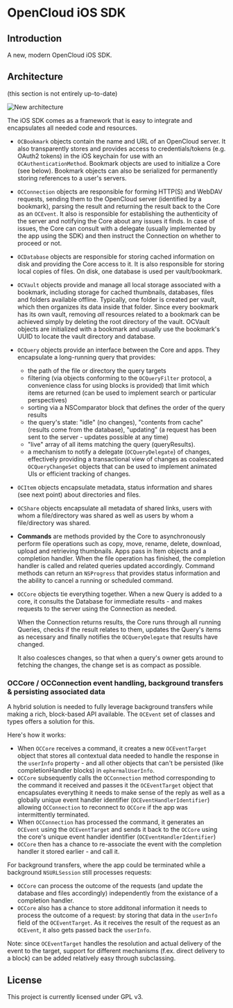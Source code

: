 #  OpenCloud iOS SDK

## Introduction

A new, modern OpenCloud iOS SDK.

## Architecture
(this section is not entirely up-to-date)

![New architecture](doc/new-architecture.png)

The iOS SDK comes as a framework that is easy to integrate and encapsulates all needed code and resources.

- `OCBookmark` objects contain the name and URL of an OpenCloud server. It also transparently stores and provides access to credentials/tokens (e.g. OAuth2 tokens) in the iOS keychain for use with an `OCAuthenticationMethod`. Bookmark objects are used to initialize a Core (see below). Bookmark objects can also be serialized for permanently storing references to a user's servers.

- `OCConnection` objects are responsible for forming HTTP(S) and WebDAV requests, sending them to the OpenCloud server (identified by a bookmark), parsing the result and returning the result back to the Core as an `OCEvent`. It also is responsible for establishing the authenticity of the server and notifying the Core about any issues it finds. In case of issues, the Core can consult with a delegate (usually implemented by the app using the SDK) and then instruct the Connection on whether to proceed or not.

- `OCDatabase` objects are responsible for storing cached information on disk and providing the Core access to it. It is also responsible for storing local copies of files. On disk, one database is used per vault/bookmark.

- `OCVault` objects provide and manage all local storage associated with a bookmark, including storage for cached thumbnails, databases, files and folders available offline. Typically, one folder is created per vault, which then organizes its data inside that folder. Since every bookmark has its own vault, removing _all_ resources related to a bookmark can be achieved simply by deleting the root directory of the vault. OCVault objects are initialized with a bookmark and usually use the bookmark's UUID to locate the vault directory and database.

- `OCQuery` objects provide an interface between the Core and apps. They encapsulate a long-running query that provides:
    - the path of the file or directory the query targets
    - filtering (via objects conforming to the `OCQueryFilter` protocol, a convenience class for using blocks is provided) that limit which items are returned (can be used to implement search or particular perspectives)
    - sorting via a NSComparator block that defines the order of the query results
    - the query's state: "idle" (no changes), "contents from cache" (results come from the database), "updating" (a request has been sent to the server - updates possible at any time)
    - "live" array of all items matching the query (queryResults).
    - a mechanism to notify a delegate (`OCQueryDelegate`) of changes, effectively providing a transactional view of changes as coalescated `OCQueryChangeSet` objects that can be used to implement animated UIs or efficient tracking of changes.

- `OCItem` objects encapsulate metadata, status information and shares (see next point) about directories and files.

- `OCShare` objects encapsulate all metadata of shared links, users with whom a file/directory was shared as well as users by whom a file/directory was shared.

- **Commands** are methods provided by the Core to asynchronously perform file operations such as copy, move, rename, delete, download, upload and retrieving thumbnails. Apps pass in Item objects and a completion handler. When the file operation has finished, the completion handler is called and related queries updated accordingly. Command methods can return an `NSProgress` that provides status information and the ability to cancel a running or scheduled command.

- `OCCore` objects tie everything together. When a new Query is added to a core, it consults the Database for immediate results - and makes requests to the server using the Connection as needed.

    When the Connection returns results, the Core runs through all running Queries, checks if the result relates to them, updates the Query's items as necessary and finally notifies the `OCQueryDelegate` that results have changed.

    It also coalesces changes, so that when a query's owner gets around to fetching the changes, the change set is as compact as possible.

### OCCore / OCConnection event handling, background transfers & persisting associated data

A hybrid solution is needed to fully leverage background transfers while making a rich, block-based API available. The `OCEvent` set of classes and types offers a solution for this.

Here's how it works:
- When `OCCore` receives a command, it creates a new  `OCEventTarget` object that stores all contextual data needed to handle the response in the  `userInfo` property - and all other objects that can't be persisted (like completionHandler blocks) in  `ephermalUserInfo`.
- `OCCore` subsequently calls the `OCConnection` method corresponding to the command it received and passes it the `OCEventTarget` object that encapsulates everything it needs to make sense of the reply as well as a globally unique event handler identifier (`OCEventHandlerIdentifier`) allowing `OCConnection` to reconnect to `OCCore` if the app was intermittently terminated.
- When `OCConnection` has processed the command, it generates an `OCEvent` using the `OCEventTarget` and sends it back to the `OCCore` using the core's unique event handler identifier (`OCEventHandlerIdentifier`)
- `OCCore` then has a chance to re-associate the event with the completion handler it stored earlier - and call it.

For background transfers, where the app could be terminated while a background `NSURLSession` still processes requests:
- `OCCore` can process the outcome of the requests (and update the database and files accordingly) independently from the existance of a completion handler.
- `OCCore` also has a chance to store additonal information it needs to process the outcome of a request: by storing that data in the `userInfo` field of the `OCEventTarget`. As it receives the result of the request as an `OCEvent`, it also gets passed back the  `userInfo`.

Note: since `OCEventTarget` handles the resolution and actual delivery of the event to the target, support for different mechanisms (f.ex. direct delivery to a block) can be added relatively easy through subclassing.

## License

This project is currently licensed under GPL v3.

